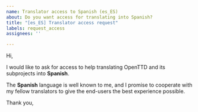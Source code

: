 ```yaml
---
name: Translator access to Spanish (es_ES)
about: Do you want access for translating into Spanish?
title: "[es_ES] Translator access request"
labels: request_access
assignees: ''

---
```


<!-- translator: es_ES -->
<!-- Please do not edit the header of this template. -->

Hi,

I would like to ask for access to help translating OpenTTD and its subprojects into **Spanish**.

The **Spanish** language is well known to me, and I promise to cooperate with my fellow translators to give the end-users the best experience possible.

<!-- Please do not edit the above message. Do feel free to add a personal note after this line. -->

Thank you,
